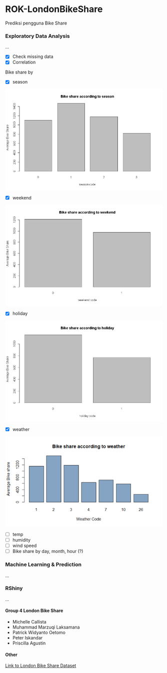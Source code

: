# ROK-LondonBikeShare

Prediksi pengguna Bike Share

### Exploratory Data Analysis
...

- [x] Check missing data
- [x] Correlation

Bike share by 

- [x] season

![Bike Share by Season](https://github.com/MCallista/ROK-LondonBikeShare/blob/1add235e0591e37635830beeedc3ab79307785c1/season.png)

- [x] weekend

![Bike Share by Weekend](https://github.com/MCallista/ROK-LondonBikeShare/blob/1add235e0591e37635830beeedc3ab79307785c1/weekend.png)

- [x] holiday

![Bike Share by Holiday](https://github.com/MCallista/ROK-LondonBikeShare/blob/1add235e0591e37635830beeedc3ab79307785c1/holiday.png)

- [x] weather

![Bike Share by Weather](https://github.com/MCallista/ROK-LondonBikeShare/blob/1add235e0591e37635830beeedc3ab79307785c1/pictures/weather.png)

- [ ] temp
- [ ] humidity
- [ ] wind speed
- [ ] Bike share by day, month, hour (?)

### Machine Learning & Prediction
...

### RShiny
...

#### Group 4 London Bike Share 
- Michelle Callista
- Muhammad Marzuqi Laksamana
- Patrick Widyanto Oetomo
- Peter Iskandar
- Priscilla Agustin 

#### Other
[Link to London Bike Share Dataset](https://www.kaggle.com/hmavrodiev/london-bike-sharing-dataset)
